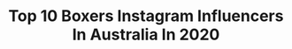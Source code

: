 ---
title: Top 10 Boxers Instagram Influencers In Australia In 2020
description: >-
  Find top boxers Instagram influencers in Australia in 2020. Most popular hashtags: #boxersofinstagram #boxergram #boxerplanet #boxing.
platform: Instagram
profiles:
  - username: "avrilmathie"
    fullname: >-
      MISS SWIMSUIT USA INTERNAT'L👑
    location: "Australia"
    followers: 208271
    engagement: 434
    commentsToLikes: 0.011697
    avatar: "https://scontent-ams4-1.cdninstagram.com/v/t51.2885-19/s320x320/32047391_1500449153414777_5769859013906792448_n.jpg?_nc_ht=scontent-ams4-1.cdninstagram.com&_nc_ohc=6UAd7I4JklcAX_R0meG&oh=9e30c134e9b9df40f945296d6736bdc9&oe=5EBCC3BF"
    verified: true
    hashtags: "#soinlove, #getinvolved, #yoga, #lockdown"
  - username: "timtszyu"
    fullname: >-
      Tim Tszyu
    location: "Australia"
    followers: 43670
    engagement: 804
    commentsToLikes: 0.018541
    avatar: "https://scontent-lht6-1.cdninstagram.com/v/t51.2885-19/s320x320/19228081_1635535319798725_9028782710943907840_n.jpg?_nc_ht=scontent-lht6-1.cdninstagram.com&_nc_ohc=Kz75O_dv7eIAX-SENfd&oh=fa2da7e80c2679b7b21802de0a18c90f&oe=5EBA88E0"
    verified: false
    hashtags: "#teamtszyu, #born2fight, #mytime, #trueathlete"
  - username: "sugar_neekz"
    fullname: >-
      Sugar Neekz Johnson
    location: "Australia"
    followers: 12430
    engagement: 674
    commentsToLikes: 0.028765
    avatar: "https://scontent-lhr8-1.cdninstagram.com/v/t51.2885-19/s320x320/90704642_824126391417944_3938312992696827904_n.jpg?_nc_ht=scontent-lhr8-1.cdninstagram.com&_nc_ohc=XsIGfu9gIWQAX8o7oHK&oh=a087ac99aeb7fb8a17aee9237d171a6c&oe=5EB9EE8C"
    verified: false
    hashtags: "#kiwichick, #goldcoast, #teamlabrunafams, #active"
  - username: "helloitsbuster"
    fullname: >-
      Buster The Boxer
    location: "Australia"
    followers: 9542
    engagement: 786
    commentsToLikes: 0.016100
    avatar: "https://scontent-lhr8-1.cdninstagram.com/v/t51.2885-19/s320x320/91112916_1102930483390347_222145230491615232_n.jpg?_nc_ht=scontent-lhr8-1.cdninstagram.com&_nc_ohc=ik5Imsn6SJ8AX91R929&oh=f065d28030c54d3adf23d87d7be9160f&oe=5EBB6E4C"
    verified: false
    hashtags: "#boxerworld, #boxersofinstagram, #boxeraddict, #boxerareawesome"
  - username: "ravengrace.brindleboxer"
    fullname: >-
      Raven Grace & Young Henry
    location: "Australia"
    followers: 8790
    engagement: 734
    commentsToLikes: 0.019080
    avatar: "https://scontent-ams4-1.cdninstagram.com/v/t51.2885-19/s320x320/16789342_256199714836377_2232981706535600128_a.jpg?_nc_ht=scontent-ams4-1.cdninstagram.com&_nc_ohc=9OfQ2Z963-EAX_IyD7i&oh=afb3a37e64aef68b3dbc5adb3f8de0f1&oe=5EB79ACF"
    verified: false
    hashtags: "#share, #love, #slomo, #whimzees"
  - username: "tayla_harris"
    fullname: >-
      Tayla ⚡️ Harris
    location: "Australia"
    followers: 119332
    engagement: 589
    commentsToLikes: 0.012333
    avatar: "https://scontent-ams4-1.cdninstagram.com/v/t51.2885-19/s320x320/59845516_433229057453009_5056836022625632256_n.jpg?_nc_ht=scontent-ams4-1.cdninstagram.com&_nc_ohc=fliiOpT4encAX-qvNzm&oh=28bc518db83f1f59c5fd291c02aaeb22&oe=5EB85B40"
    verified: true
    hashtags: "#strongerwithsupport, #teamnike, #iwd, #whwins"
  - username: "mosesandalaska"
    fullname: >-
      Moses & Alaska
    location: "Australia"
    followers: 12070
    engagement: 540
    commentsToLikes: 0.013410
    avatar: "https://scontent-lht6-1.cdninstagram.com/v/t51.2885-19/s320x320/27890998_175108559880337_2962772052571848704_n.jpg?_nc_ht=scontent-lht6-1.cdninstagram.com&_nc_ohc=9VVZySobmfkAX9T6spk&oh=759cc433b50b5950664a72cbabe6721f&oe=5EB34B7E"
    verified: false
    hashtags: "#laugh, #love, #dogvideo, #myfavethings"
  - username: "peforman"
    fullname: >-
      Paul Forman
    location: "Australia"
    followers: 39037
    engagement: 1268
    commentsToLikes: 0.023875
    avatar: "https://scontent-lht6-1.cdninstagram.com/v/t51.2885-19/s320x320/75272083_566823890735150_4855785944915116032_n.jpg?_nc_ht=scontent-lht6-1.cdninstagram.com&_nc_ohc=Oq3cohsIa18AX-UD_Wg&oh=d44a7ddd8299eddda6e61573f9ae8d3c&oe=5EB91C0F"
    verified: false
    hashtags: "#fashion, #sunglassman, #selfisolation, #ihatehashtags"
  - username: "demitrapap"
    fullname: >-
      Demi Anthony
    location: "Australia"
    followers: 10516
    engagement: 563
    commentsToLikes: 0.042881
    avatar: "https://scontent-lht6-1.cdninstagram.com/v/t51.2885-19/s320x320/51806557_327601198099226_3097555182951596032_n.jpg?_nc_ht=scontent-lht6-1.cdninstagram.com&_nc_ohc=_3O9HR4XOZUAX_Mu7Sj&oh=152d62ba53ef4c7746c88bf4ae2a7bb1&oe=5EBB31D6"
    verified: false
    hashtags: "#whataweekend, #boxing, #boxersofinstagram, #christening"
  - username: "ilanacollins"
    fullname: >-
      Bali lover 🌺
    location: "Australia"
    followers: 61815
    engagement: 167
    commentsToLikes: 0.103574
    avatar: "https://scontent-lhr8-1.cdninstagram.com/v/t51.2885-19/s320x320/75142054_2598642693689163_8511899322609041408_n.jpg?_nc_ht=scontent-lhr8-1.cdninstagram.com&_nc_ohc=57FBDh7dtxAAX_E8K8L&oh=0dca8fae8f7d14e3822954e6aa5af507&oe=5EBBAF09"
    verified: true
    hashtags: "#swimwear, #bikinishoot, #actinglife, #onepiecelingerie"
---